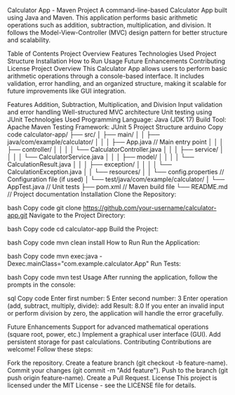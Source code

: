 Calculator App - Maven Project
A command-line-based Calculator App built using Java and Maven. This application performs basic arithmetic operations such as addition, subtraction, multiplication, and division. It follows the Model-View-Controller (MVC) design pattern for better structure and scalability.

Table of Contents
Project Overview
Features
Technologies Used
Project Structure
Installation
How to Run
Usage
Future Enhancements
Contributing
License
Project Overview
This Calculator App allows users to perform basic arithmetic operations through a console-based interface. It includes validation, error handling, and an organized structure, making it scalable for future improvements like GUI integration.

Features
Addition, Subtraction, Multiplication, and Division
Input validation and error handling
Well-structured MVC architecture
Unit testing using JUnit
Technologies Used
Programming Language: Java (JDK 17)
Build Tool: Apache Maven
Testing Framework: JUnit 5
Project Structure
arduino
Copy code
calculator-app/
 ├── src/
 │   ├── main/
 │   │   ├── java/com/example/calculator/
 │   │   │   ├── App.java              // Main entry point
 │   │   │   ├── controller/
 │   │   │   │   └── CalculatorController.java
 │   │   │   ├── service/
 │   │   │   │   └── CalculatorService.java
 │   │   │   ├── model/
 │   │   │   │   └── CalculationResult.java
 │   │   │   ├── exception/
 │   │   │   │   └── CalculationException.java
 │   │   └── resources/
 │   │       └── config.properties     // Configuration file (if used)
 │   └── test/java/com/example/calculator/
 │       └── AppTest.java              // Unit tests
 ├── pom.xml                          // Maven build file
 └── README.md                        // Project documentation
Installation
Clone the Repository:

bash
Copy code
git clone https://github.com/your-username/calculator-app.git
Navigate to the Project Directory:

bash
Copy code
cd calculator-app
Build the Project:

bash
Copy code
mvn clean install
How to Run
Run the Application:

bash
Copy code
mvn exec:java -Dexec.mainClass="com.example.calculator.App"
Run Tests:

bash
Copy code
mvn test
Usage
After running the application, follow the prompts in the console:

sql
Copy code
Enter first number: 5
Enter second number: 3
Enter operation (add, subtract, multiply, divide): add
Result: 8.0
If you enter an invalid input or perform division by zero, the application will handle the error gracefully.

Future Enhancements
Support for advanced mathematical operations (square root, power, etc.)
Implement a graphical user interface (GUI).
Add persistent storage for past calculations.
Contributing
Contributions are welcome! Follow these steps:

Fork the repository.
Create a feature branch (git checkout -b feature-name).
Commit your changes (git commit -m "Add feature").
Push to the branch (git push origin feature-name).
Create a Pull Request.
License
This project is licensed under the MIT License - see the LICENSE file for details.

